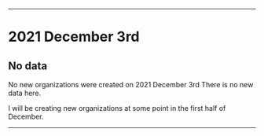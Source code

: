 
***

# 2021 December 3rd

## No data

No new organizations were created on 2021 December 3rd There is no new data here.

I will be creating new organizations at some point in the first half of December.

***
